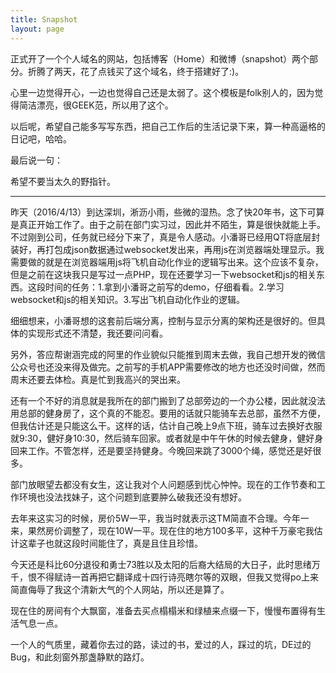 ```yaml
---
title: Snapshot
layout: page
---
```


正式开了一个个人域名的网站，包括博客（Home）和微博（snapshot）两个部分。折腾了两天，花了点钱买了这个域名，终于搭建好了:)。


心里一边觉得开心，一边也觉得自己还是太弱了。这个模板是folk别人的，因为觉得简洁漂亮，很GEEK范，所以用了这个。


以后呢，希望自己能多写写东西，把自己工作后的生活记录下来，算一种高逼格的日记吧，哈哈。


最后说一句：


希望不要当太久的野指针。

***

昨天（2016/4/13）到达深圳，淅沥小雨，些微的湿热。念了快20年书，这下可算是真正开始工作了。由于之前在部门实习过，因此并不陌生，算是很快就能上手。不过刚到公司，任务就已经分下来了，真是令人感动。小潘哥已经用QT将底层封装好，再打包成json数据通过websocket发出来，再用js在浏览器端处理显示。我需要做的就是在浏览器端用js将飞机自动化作业的逻辑写出来。这个应该不复杂，但是之前在这块我只是写过一点PHP，现在还要学习一下websocket和js的相关东西。这段时间的任务：1.拿到小潘哥之前写的demo，仔细看看。2.学习websocket和js的相关知识。3.写出飞机自动化作业的逻辑。


细细想来，小潘哥想的这套前后端分离，控制与显示分离的架构还是很好的。但具体的实现形式还不清楚，我还要问问看。


另外，答应帮谢涵完成的阿里的作业貌似只能推到周末去做，我自己想开发的微信公众号也还没来得及做完。之前写的手机APP需要修改的地方也还没时间做，然而周末还要去体检。真是忙到我高兴的哭出来。


还有一个不好的消息就是我所在的部门搬到了总部旁边的一个办公楼，因此就没法用总部的健身房了，这个真的不能忍。要用的话就只能骑车去总部，虽然不方便，但我估计还是只能这么干。这样的话，估计自己晚上9点下班，骑车过去换好衣服就9:30，健好身10:30，然后骑车回家。或者就是中午午休的时候去健身，健好身回来工作。不管怎样，还是要坚持健身。今晚回来跳了3000个绳，感觉还是好很多。


部门放眼望去都没有女生，这让我对个人问题感到忧心忡忡。现在的工作节奏和工作环境也没法找妹子，这个问题到底要肿么破我还没有想好。


去年来这实习的时候，房价5W一平，我当时就表示这TM简直不合理。今年一来，果然房价调整了，现在10W一平。现在住的地方100多平，这种千万豪宅我估计这辈子也就这段时间能住了，真是且住且珍惜。


今天还是科比60分退役和勇士73胜以及太阳的后裔大结局的大日子，此时思绪万千，恨不得赋诗一首再把它翻译成十四行诗亮瞎尔等的双眼，但我又觉得po上来简直侮辱了我这个清新大气的个人网站，所以还是算了。


现在住的房间有个大飘窗，准备去买点榻榻米和绿植来点缀一下，慢慢布置得有生活气息一点。


一个人的气质里，藏着你去过的路，读过的书，爱过的人，踩过的坑，DE过的Bug，和此刻窗外那盏静默的路灯。

